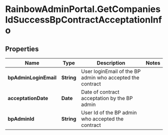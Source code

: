 # RainbowAdminPortal.GetCompaniesIdSuccessBpContractAcceptationInfo

## Properties

Name | Type | Description | Notes
------------ | ------------- | ------------- | -------------
**bpAdminLoginEmail** | **String** | User loginEmail of the BP admin who accepted the contract | 
**acceptationDate** | **Date** | Date of contract acceptation by the BP admin | 
**bpAdminId** | **String** | User Id of the BP admin who accepted the contract | 


